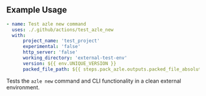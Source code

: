 ## Example Usage

```yaml
- name: Test azle new command
  uses: ./.github/actions/test_azle_new
  with:
      project_name: 'test_project'
      experimental: 'false'
      http_server: 'false'
      working_directory: 'external-test-env'
      version: ${{ env.UNIQUE_VERSION }}
      packed_file_path: ${{ steps.pack_azle.outputs.packed_file_absolute_path }}
```

Tests the `azle new` command and CLI functionality in a clean external environment.

